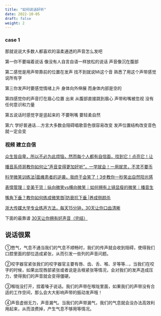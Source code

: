 ```yaml
---
title: "如何说话好听"
date: 2022-10-05
draft: false
weight: 2
---
```



### case 1

那就说说大多数人都喜欢的温柔通透的声音怎么发吧

第一你不要端着说话 像没有人自言自语一样放松的说话 声音像沉在腹部

第二感觉是用声带靠前的位置在发声 找不到就说Mi这个音 熟悉了用这个声带感觉说所有字 

第三你发声时要感觉情绪上升 身体向外伸展 而身体内部是空的 

第四感觉你的声音打在眉心位置 出来 从腹部直接跳到眉心 声带和嘴被忽视 没有任何意识和力量

第五说话时感觉字是竖起来的 不要咧嘴 要轻柔自然 

第六 学好普通话....方言大多数会阻碍唱歌音色很容易改变 发声位置结构改变音色就一定会变


### 视频 建立自信

[众生皆自卑，所以不必为此烦恼，然而每个人都有自信面，找到它！点亮它！让](https://www.bilibili.com/video/BV11Y411V73A/?spm_id_from=333.999.0.0&vd_source=4489d9754daa59bfcdbc67a5df40fe09)


[播音系师哥教你如何让“声音变得更加好听”，一学就会！一用就灵，不灵不要币](https://www.bilibili.com/video/BV1fJ411M7b6/?spm_id_from=333.999.0.0&vd_source=4489d9754daa59bfcdbc67a5df40fe09)


[科学微笑训练法|面瘫患者的逆袭，我终于会笑了！3步教你一秒笑出自然阳光感](https://www.bilibili.com/video/BV1Vy4y1t7VB/?spm_id_from=333.999.0.0&vd_source=4489d9754daa59bfcdbc67a5df40fe09)

[表情管理｜变美干货｜纵向微笑vs横向微笑｜如何拥有上镜显瘦的微笑｜播音生](https://www.bilibili.com/video/BV1H5411K7q3/?spm_id_from=333.999.0.0&vd_source=4489d9754daa59bfcdbc67a5df40fe09)

[嘴角下垂？教你如何练成微笑唇|防衰抗下垂 |养成侧颜杀](https://www.bilibili.com/video/BV1xK411M72M/?spm_id_from=333.999.0.0&vd_source=4489d9754daa59bfcdbc67a5df40fe09)

[浙大传媒大学专业练声方法，每天15分钟，30天让你口齿清晰](https://www.bilibili.com/video/BV1g54y1Z7NL/?spm_id_from=333.999.0.0&vd_source=4489d9754daa59bfcdbc67a5df40fe09)

 
 下面的最靠谱
[30天让你拥有好声音（完结）](https://www.bilibili.com/video/BV1tb411u7EE/?spm_id_from=333.999.0.0&vd_source=4489d9754daa59bfcdbc67a5df40fe09)


## 说话很累

①憋气，气息不通当我们的气息不顺畅时，我们的传声就会收到阻碍，使得我们口腔里面的部位造成紧张，从而引发一些列的声音问题。

②咬字器官紧张我们的咬字器官主要有唇、齿、舌、喉、牙等等...，当我们在咬字的时候，如果出现唇部紧张或者说是舌根紧张等情况，会对我们的发声造成压力，使得我们的声音就会变得僵硬。

③喉咙没打开，捏着嗓子说话。我们的声带在喉咙里面，如果我们的声带没有合适的工作空间，那么会大大影响声带的振动发声哦！

④声音虚弱无力，声音漏气。当我们的声带漏气，我们的气息就会没办法高效利用起来，从而浪费掉，产生气息不够用等情况。




